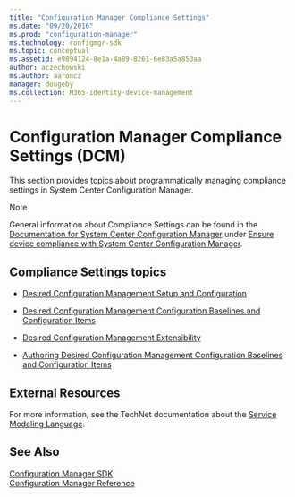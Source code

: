 ```yaml
---
title: "Configuration Manager Compliance Settings"
ms.date: "09/20/2016"
ms.prod: "configuration-manager"
ms.technology: configmgr-sdk
ms.topic: conceptual
ms.assetid: e9894124-8e1a-4a89-8261-6e83a5a853aa
author: aczechowski
ms.author: aaroncz
manager: dougeby
ms.collection: M365-identity-device-management
---
```

# Configuration Manager Compliance Settings (DCM)
This section provides topics about programmatically managing compliance settings in System Center Configuration Manager.  

> [!NOTE]
>  General information about Compliance Settings can be found in the [Documentation for System Center Configuration Manager](https://technet.microsoft.com/library/mt346023.aspx) under [Ensure device compliance with System Center Configuration Manager](https://technet.microsoft.com/library/mt595717.aspx).  

## Compliance Settings topics  

-   [Desired Configuration Management Setup and Configuration](../../develop/compliance/compliance-settings-setup-and-configuration.md)  

-   [Desired Configuration Management Configuration Baselines and Configuration Items](../../develop/compliance/compliance-settings-baselines-and-configuration-items.md)  

-   [Desired Configuration Management Extensibility](../../develop/compliance/compliance-settings-extensibility.md)  

-   [Authoring Desired Configuration Management Configuration Baselines and Configuration Items](../../develop/compliance/authoring-compliance-settings-configuration-baselines-and-configuration-items.md)  

## External Resources  
 For more information, see the TechNet documentation about the [Service Modeling Language](http://go.microsoft.com/fwlink/?LinkId=270164).  

## See Also  
 [Configuration Manager SDK](../../develop/core/misc/system-center-configuration-manager-sdk.md)   
 [Configuration Manager Reference](../../develop/reference/configuration-manager-reference.md)
